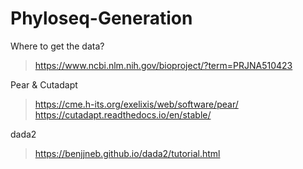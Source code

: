 # Phyloseq-Generation

Where to get the data?
> https://www.ncbi.nlm.nih.gov/bioproject/?term=PRJNA510423

Pear & Cutadapt 
> https://cme.h-its.org/exelixis/web/software/pear/
> https://cutadapt.readthedocs.io/en/stable/

dada2 
> https://benjjneb.github.io/dada2/tutorial.html
